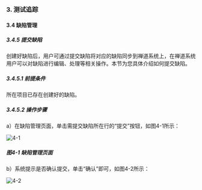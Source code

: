 ### 3. 测试追踪

#### 3.4 缺陷管理

##### 3.4.5 提交缺陷

创建好缺陷后，用户可通过提交缺陷将对应的缺陷同步到禅道系统上，在禅道系统用户可以对缺陷进行编辑、处理等相关操作。本节为您具体介绍如何提交缺陷。

##### 3.4.5.1 前提条件

所在项目已存在创建好的缺陷。

##### 3.4.5.2 操作步骤

a）在缺陷管理页面，单击需提交缺陷所在行的“提交”按钮，如图4-1所示：

![4-1](https://www.feisuanyz.com/fstest/cszz/bugmanage/bug_5_1.png)

##### 图4-1 缺陷管理页面

b）系统提示是否确认提交，单击“确认”即可，如图4-2所示：

![4-2](https://www.feisuanyz.com/fstest/cszz/bugmanage/bug_5_2.png)
